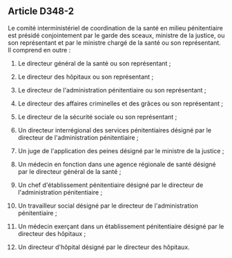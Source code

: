 Article D348-2
----
Le comité interministériel de coordination de la santé en milieu pénitentiaire
est présidé conjointement par le garde des sceaux, ministre de la justice, ou
son représentant et par le ministre chargé de la santé ou son représentant. Il
comprend en outre :

1. Le directeur général de la santé ou son représentant ;

2. Le directeur des hôpitaux ou son représentant ;

3. Le directeur de l'administration pénitentiaire ou son représentant ;

4. Le directeur des affaires criminelles et des grâces ou son représentant ;

5. Le directeur de la sécurité sociale ou son représentant ;

6. Un directeur interrégional des services pénitentiaires désigné par le
directeur de l'administration pénitentiaire ;

7. Un juge de l'application des peines désigné par le ministre de la justice ;

8. Un médecin en fonction dans une agence régionale de santé désigné par le
directeur général de la santé ;

9. Un chef d'établissement pénitentiaire désigné par le directeur de
l'administration pénitentiaire ;

10. Un travailleur social désigné par le directeur de l'administration
pénitentiaire ;

11. Un médecin exerçant dans un établissement pénitentiaire désigné par le
directeur des hôpitaux ;

12. Un directeur d'hôpital désigné par le directeur des hôpitaux.
